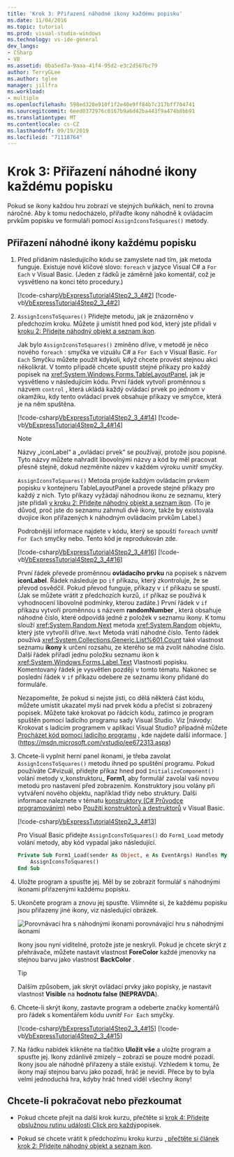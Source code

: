 ```yaml
---
title: 'Krok 3: Přiřazení náhodné ikony každému popisku'
ms.date: 11/04/2016
ms.topic: tutorial
ms.prod: visual-studio-windows
ms.technology: vs-ide-general
dev_langs:
- CSharp
- VB
ms.assetid: 0ba5ed7a-9aaa-41f4-95d2-e3c2d567bc79
author: TerryGLee
ms.author: tglee
manager: jillfra
ms.workload:
- multiple
ms.openlocfilehash: 598ed320e910f1f2e40e9ff84b7c317bff704741
ms.sourcegitcommit: 6eed0372976c0167b9a6d42ba443f9a474b8bb91
ms.translationtype: MT
ms.contentlocale: cs-CZ
ms.lasthandoff: 09/19/2019
ms.locfileid: "71118764"
---
```

# <a name="step-3-assign-a-random-icon-to-each-label"></a>Krok 3: Přiřazení náhodné ikony každému popisku
Pokud se ikony každou hru zobrazí ve stejných buňkách, není to zrovna náročné. Aby k tomu nedocházelo, přiřaďte ikony náhodně k ovládacím prvkům popisku ve formuláři pomocí `AssignIconsToSquares()` metody.

## <a name="to-assign-a-random-icon-to-each-label"></a>Přiřazení náhodné ikony každému popisku

1. Před přidáním následujícího kódu se zamyslete nad tím, jak metoda funguje. Existuje nové klíčové slovo: `foreach` v jazyce Visual C# a `For Each` v Visual Basic. (Jeden z řádků je záměrně jako komentář, což je vysvětleno na konci této procedury.)

     [!code-csharp[VbExpressTutorial4Step2_3_4#2](../ide/codesnippet/CSharp/step-3-assign-a-random-icon-to-each-label_1.cs)]
     [!code-vb[VbExpressTutorial4Step2_3_4#2](../ide/codesnippet/VisualBasic/step-3-assign-a-random-icon-to-each-label_1.vb)]

2. `AssignIconsToSquares()` Přidejte metodu, jak je znázorněno v předchozím kroku. Můžete ji umístit hned pod kód, který jste přidali v [kroku 2: Přidejte náhodný objekt a seznam ikon](../ide/step-2-add-a-random-object-and-a-list-of-icons.md).

     Jak bylo `AssignIconsToSquares()` zmíněno dříve, v metodě je něco nového `foreach` : smyčka ve vizuálu C# a `For Each` v Visual Basic. `For Each` Smyčku můžete použít kdykoli, když chcete provést stejnou akci několikrát. V tomto případě chcete spustit stejné příkazy pro každý popisek na <xref:System.Windows.Forms.TableLayoutPanel>, jak je vysvětleno v následujícím kódu. První řádek vytvoří proměnnou s názvem `control` , která ukládá každý ovládací prvek po jednom v okamžiku, kdy tento ovládací prvek obsahuje příkazy ve smyčce, která je na něm spuštěna.

     [!code-csharp[VbExpressTutorial4Step2_3_4#14](../ide/codesnippet/CSharp/step-3-assign-a-random-icon-to-each-label_2.cs)]
     [!code-vb[VbExpressTutorial4Step2_3_4#14](../ide/codesnippet/VisualBasic/step-3-assign-a-random-icon-to-each-label_2.vb)]

    > [!NOTE]
    > Názvy „iconLabel“ a „ovládací prvek“ se používají, protože jsou popisné. Tyto názvy můžete nahradit libovolnými názvy a kód by měl pracovat přesně stejně, dokud nezměníte název v každém výroku uvnitř smyčky.

     `AssignIconsToSquares()` Metoda projde každým ovládacím prvkem popisku v kontejneru TableLayoutPanel a provede stejné příkazy pro každý z nich. Tyto příkazy vyžádají náhodnou ikonu ze seznamu, který jste přidali [v kroku 2: Přidejte náhodný objekt a seznam ikon](../ide/step-2-add-a-random-object-and-a-list-of-icons.md). (To je důvod, proč jste do seznamu zahrnuli dvě ikony, takže by existovala dvojice ikon přiřazených k náhodným ovládacím prvkům Label.)

     Podrobnější informace najdete v kódu, který se spouští `foreach` uvnitř `For Each` smyčky nebo. Tento kód je reprodukován zde.

     [!code-csharp[VbExpressTutorial4Step2_3_4#16](../ide/codesnippet/CSharp/step-3-assign-a-random-icon-to-each-label_3.cs)]
     [!code-vb[VbExpressTutorial4Step2_3_4#16](../ide/codesnippet/VisualBasic/step-3-assign-a-random-icon-to-each-label_3.vb)]

     První řádek převede proměnnou **ovládacího prvku** na popisek s názvem **iconLabel**. Řádek následuje po `if` příkazu, který zkontroluje, že se převod osvědčil. Pokud převod funguje, příkazy v `if` příkazu se spustí. (Jak se můžete vrátit z předchozích kurzů, `if` příkaz se používá k vyhodnocení libovolné podmínky, kterou zadáte.) První řádek v `if` příkazu vytvoří proměnnou s názvem **randomNumber** , která obsahuje náhodné číslo, které odpovídá jedné z položek v seznamu ikony. K tomu slouží <xref:System.Random.Next> metoda <xref:System.Random> objektu, který jste vytvořili dříve. `Next` Metoda vrátí náhodné číslo. Tento řádek používá <xref:System.Collections.Generic.List%601.Count> také vlastnost seznamu **ikony** k určení rozsahu, ze kterého se má zvolit náhodné číslo. Další řádek přiřadí jednu položku seznamu ikon k <xref:System.Windows.Forms.Label.Text> Vlastnosti popisku. Komentovaný řádek je vysvětlen později v tomto tématu. Nakonec se poslední řádek v `if` příkazu odebere ze seznamu ikony přidané do formuláře.

     Nezapomeňte, že pokud si nejste jisti, co dělá některá část kódu, můžete umístit ukazatel myši nad prvek kódu a přečíst si zobrazený popisek. Můžete také krokovat po řádcích kódu, zatímco je program spuštěn pomocí ladicího programu sady Visual Studio. Viz [návody: Krokovat s ladicím programem v aplikaci Visual Studio? případně můžete [Procházet kód pomocí ladicího programu](../debugger/navigating-through-code-with-the-debugger.md) , kde najdete další informace. ](https://msdn.microsoft.com/vstudio/ee672313.aspx)

3. Chcete-li vyplnit herní panel ikonami, je třeba zavolat `AssignIconsToSquares()` metodu ihned po spuštění programu. Pokud používáte C#vizuál, přidejte příkaz hned pod `InitializeComponent()` volání metody v_konstruktoru_ **Form1**, aby formulář zavolal vaši novou metodu pro nastavení před zobrazením. Konstruktory jsou volány při vytváření nového objektu, například třídy nebo struktury. Další informace naleznete v tématu [konstruktory (C# Průvodce programováním)](/dotnet/csharp/programming-guide/classes-and-structs/constructors) nebo [Použití konstruktorů a destruktorů](/previous-versions/visualstudio/visual-studio-2008/2z08e49e\(v\=vs.90\)) v Visual Basic.

     [!code-csharp[VbExpressTutorial4Step2_3_4#13](../ide/codesnippet/CSharp/step-3-assign-a-random-icon-to-each-label_4.cs)]

     Pro Visual Basic přidejte `AssignIconsToSquares()` do `Form1_Load` metody volání metody, aby kód vypadal jako následující.

    ```vb
    Private Sub Form1_Load(sender As Object, e As EventArgs) Handles MyBase.Load
        AssignIconsToSquares()
    End Sub
    ```

4. Uložte program a spusťte jej. Měl by se zobrazit formulář s náhodnými ikonami přiřazenými každému popisku.

5. Ukončete program a znovu jej spusťte. Všimněte si, že každému popisku jsou přiřazeny jiné ikony, viz následující obrázek.

     ![Porovnávací hra s náhodnými ikonami](../ide/media/express_tut4step3.png) porovnávající hru s náhodnými ikonami

     Ikony jsou nyní viditelné, protože jste je neskryli. Pokud je chcete skrýt z přehrávače, můžete nastavit vlastnost **ForeColor** každé jmenovky na stejnou barvu jako vlastnost **BackColor** .

    > [!TIP]
    > Dalším způsobem, jak skrýt ovládací prvky jako popisky, je nastavit vlastnost **Visible** na **hodnotu false (NEPRAVDA**).

6. Chcete-li skrýt ikony, zastavte program a odeberte značky komentářů pro řádek s komentářem kódu uvnitř `For Each` smyčky.

     [!code-csharp[VbExpressTutorial4Step2_3_4#15](../ide/codesnippet/CSharp/step-3-assign-a-random-icon-to-each-label_5.cs)]
     [!code-vb[VbExpressTutorial4Step2_3_4#15](../ide/codesnippet/VisualBasic/step-3-assign-a-random-icon-to-each-label_5.vb)]

7. Na řádku nabídek klikněte na tlačítko **Uložit vše** a uložte program a spusťte jej. Ikony zdánlivě zmizely – zobrazí se pouze modré pozadí. Ikony jsou ale náhodně přiřazeny a stále existují. Vzhledem k tomu, že ikony mají stejnou barvu jako pozadí, hráč je nevidí. Přece by to byla velmi jednoduchá hra, kdyby hráč hned viděl všechny ikony!

## <a name="to-continue-or-review"></a>Chcete-li pokračovat nebo přezkoumat

- Pokud chcete přejít na další krok kurzu, přečtěte si [krok 4: Přidejte obslužnou rutinu události Click pro každý](../ide/step-4-add-a-click-event-handler-to-each-label.md)popisek.

- Pokud se chcete vrátit k předchozímu kroku kurzu [, přečtěte si článek krok 2: Přidejte náhodný objekt a seznam ikon](../ide/step-2-add-a-random-object-and-a-list-of-icons.md).
